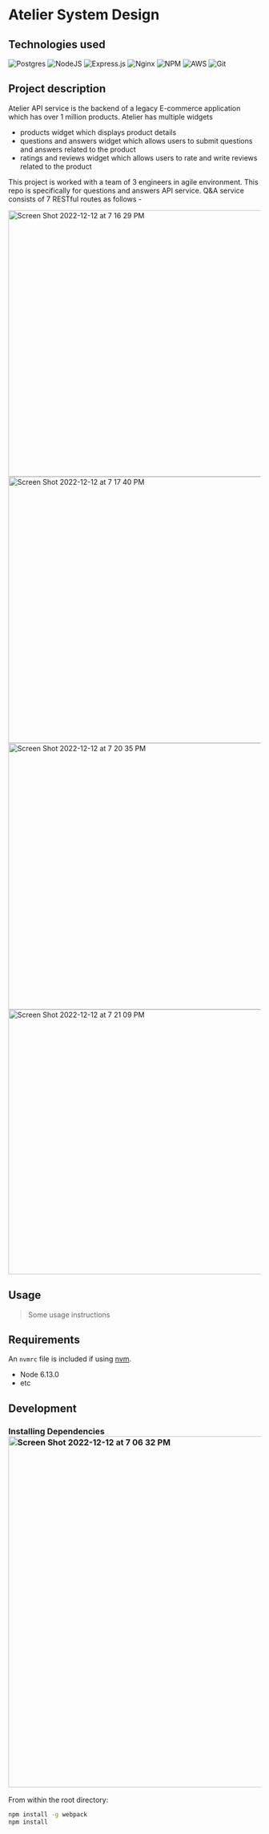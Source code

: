 # Atelier System Design

## Technologies used 
![Postgres](https://img.shields.io/badge/postgres-%23316192.svg?style=for-the-badge&logo=postgresql&logoColor=white) ![NodeJS](https://img.shields.io/badge/node.js-6DA55F?style=for-the-badge&logo=node.js&logoColor=white) ![Express.js](https://img.shields.io/badge/express.js-%23404d59.svg?style=for-the-badge&logo=express&logoColor=%2361DAFB) ![Nginx](https://img.shields.io/badge/nginx-%23009639.svg?style=for-the-badge&logo=nginx&logoColor=white) ![NPM](https://img.shields.io/badge/NPM-%23000000.svg?style=for-the-badge&logo=npm&logoColor=white) ![AWS](https://img.shields.io/badge/AWS-%23FF9900.svg?style=for-the-badge&logo=amazon-aws&logoColor=white) ![Git](https://img.shields.io/badge/git-%23F05033.svg?style=for-the-badge&logo=git&logoColor=white)


## Project description

Atelier API service is the backend of a legacy E-commerce application which has over 1 million products.
Atelier has multiple widgets 
- products widget which displays product details
- questions and answers widget which allows users to submit questions and answers related to the product 
- ratings and reviews widget which allows users to rate and write reviews related to the product

This project is worked with a team of 3 engineers in agile environment. This repo is specifically for questions and answers API service. Q&A service consists of 7 RESTful routes as follows - 



<img width="531" alt="Screen Shot 2022-12-12 at 7 16 29 PM" src="https://user-images.githubusercontent.com/81834520/207193296-3103783a-ef38-4244-b104-c48d249f6466.png">

<img width="531" alt="Screen Shot 2022-12-12 at 7 17 40 PM" src="https://user-images.githubusercontent.com/81834520/207193783-f0fe7fa9-f002-44d8-bbfa-c80c7dc926b7.png">


<img width="531" alt="Screen Shot 2022-12-12 at 7 20 35 PM" src="https://user-images.githubusercontent.com/81834520/207194850-89a07239-2084-4f3d-959f-1bde4d9419fa.png">

<img width="528" alt="Screen Shot 2022-12-12 at 7 21 09 PM" src="https://user-images.githubusercontent.com/81834520/207195081-f864aba1-2e46-4c69-95d0-7bc972bae8c4.png">








## Usage

> Some usage instructions

## Requirements

An `nvmrc` file is included if using [nvm](https://github.com/creationix/nvm).


- Node 6.13.0
- etc

## Development

### Installing Dependencies<img width="700" alt="Screen Shot 2022-12-12 at 7 06 32 PM" src="https://user-images.githubusercontent.com/81834520/207188700-914cf38a-1e10-4b8a-945c-467b601109d2.png">


From within the root directory:

```sh
npm install -g webpack
npm install
```

